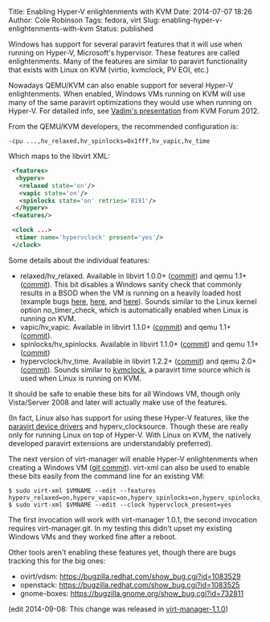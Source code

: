 Title: Enabling Hyper-V enlightenments with KVM
Date: 2014-07-07 18:26
Author: Cole Robinson
Tags: fedora, virt
Slug: enabling-hyper-v-enlightenments-with-kvm
Status: published

Windows has support for several paravirt features that it will use when running on Hyper-V, Microsoft's hypervisor. These features are called enlightenments. Many of the features are similar to paravirt functionality that exists with Linux on KVM (virtio, kvmclock, PV EOI, etc.)

Nowadays QEMU/KVM can also enable support for several Hyper-V enlightenments. When enabled, Windows VMs running on KVM will use many of the same paravirt optimizations they would use when running on Hyper-V. For detailed info, see [Vadim's presentation](http://www.linux-kvm.org/wiki/images/0/0a/2012-forum-kvm_hyperv.pdf) from KVM Forum 2012.

From the QEMU/KVM developers, the recommended configuration is:

`-cpu ...,hv_relaxed,hv_spinlocks=0x1fff,hv_vapic,hv_time`


Which maps to the libvirt XML:


```XML
 <features>
  <hyperv>
   <relaxed state='on'/>
   <vapic state='on'/>
   <spinlocks state='on' retries='8191'/>
  </hyperv>
 <features/>

 <clock ...>
  <timer name='hypervclock' present='yes'/>
 </clock>
```


Some details about the individual features:

-   relaxed/hv\_relaxed. Available in libvirt 1.0.0+ ([commit](http://libvirt.org/git/?p=libvirt.git;a=commit;h=cc922fddc3fcbbcecce7e438a51045c2feacf767)) and qemu 1.1+ ([commit](http://git.qemu.org/?p=qemu.git;a=commit;h=28f52cc04d341045e810bd487a478fa9ec5f40be)). This bit disables a Windows sanity check that commonly results in a BSOD when the VM is running on a heavily loaded host (example bugs [here](https://bugzilla.redhat.com/show_bug.cgi?id=1110305), [here](https://bugzilla.redhat.com/show_bug.cgi?id=990824), and [here](https://bugs.launchpad.net/ubuntu/+source/qemu/+bug/1308341)). Sounds similar to the Linux kernel option no\_timer\_check, which is automatically enabled when Linux is running on KVM.
-   vapic/hv\_vapic. Available in libvirt 1.1.0+ ([commit](http://libvirt.org/git/?p=libvirt.git;a=commit;h=19f75d5eeb6bedd49597034832284146c7591a00)) and qemu 1.1+ ([commit](http://git.qemu.org/?p=qemu.git;a=commit;h=28f52cc04d341045e810bd487a478fa9ec5f40be)).
-   spinlocks/hv\_spinlocks. Available in libvirt 1.1.0+ ([commit](http://libvirt.org/git/?p=libvirt.git;a=commit;h=19f75d5eeb6bedd49597034832284146c7591a00)) and qemu 1.1+ ([commit](http://git.qemu.org/?p=qemu.git;a=commit;h=28f52cc04d341045e810bd487a478fa9ec5f40be))
-   hypervclock/hv\_time. Available in libvirt 1.2.2+ ([commit](http://libvirt.org/git/?p=libvirt.git;a=commit;h=600bca592b2352b683856f4b7f2694f366feac36)) and qemu 2.0+ ([commit](http://git.qemu.org/?p=qemu.git;a=commit;h=48a5f3bcbbbe59a3120a39106bfda59fd1933fbc)). Sounds similar to [kvmclock](http://www.linux-kvm.org/page/KVMClock), a paravirt time source which is used when Linux is running on KVM.


It should be safe to enable these bits for all Windows VM, though only Vista/Server 2008 and later will actually make use of the features.

(In fact, Linux also has support for using these Hyper-V features, like the [paravirt device drivers](http://lwn.net/Articles/342305/) and hyperv\_clocksource. Though these are really only for running Linux on top of Hyper-V. With Linux on KVM, the natively developed paravirt extensions are understandably preferred).

The next version of virt-manager will enable Hyper-V enlightenments when creating a Windows VM ([git commit](https://git.fedorahosted.org/cgit/virt-manager.git/commit/?id=8ea634f9e437153a30f06b7267db2bd685af0561)). virt-xml can also be used to enable these bits easily from the command line for an existing VM:


```shell
$ sudo virt-xml $VMNAME --edit --features hyperv_relaxed=on,hyperv_vapic=on,hyperv_spinlocks=on,hyperv_spinlocks_retries=8191
$ sudo virt-xml $VMNAME --edit --clock hypervclock_present=yes
```


The first invocation will work with virt-manager 1.0.1, the second invocation requires virt-manager.git. In my testing this didn't upset my existing Windows VMs and they worked fine after a reboot.

Other tools aren't enabling these features yet, though there are bugs tracking this for the big ones:

-   ovirt/vdsm: <https://bugzilla.redhat.com/show_bug.cgi?id=1083529>
-   openstack: <https://bugzilla.redhat.com/show_bug.cgi?id=1083525>
-   gnome-boxes: <https://bugzilla.gnome.org/show_bug.cgi?id=732811>

(edit 2014-09-08: This change was released in [virt-manager-1.1.0](http://blog.wikichoon.com/2014/09/virt-manager-110-released.html))
